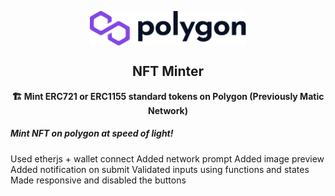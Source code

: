 <p align="center"><img src="public/logo.svg" align="center" width="250"></p>
<h2 align="center">NFT Minter</h2>

<p align="center"><b>🏗️ Mint ERC721 or ERC1155 standard tokens on Polygon (Previously Matic Network)</b></p>

##### Mint NFT on polygon at speed of light!

Used etherjs + wallet connect
Added network prompt
Added image preview
Added notification on submit
Validated inputs using functions and states
Made responsive and disabled the buttons
